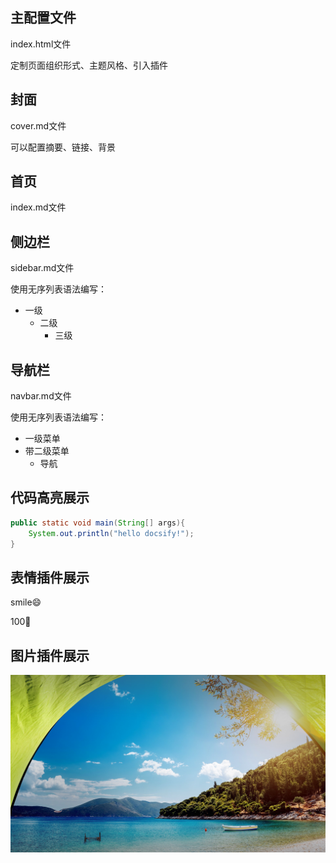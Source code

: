 ## 主配置文件

index.html文件

定制页面组织形式、主题风格、引入插件

## 封面

cover.md文件

可以配置摘要、链接、背景

## 首页

index.md文件

## 侧边栏

sidebar.md文件

使用无序列表语法编写：

- 一级
  - 二级
    - 三级

## 导航栏

navbar.md文件

使用无序列表语法编写：

- 一级菜单
- 带二级菜单
  - 导航

## 代码高亮展示

```java
public static void main(String[] args){
    System.out.println("hello docsify!");
}
```

## 表情插件展示

smile:smile:

100:100:

## 图片插件展示

![](../media/seaside.jpg)

